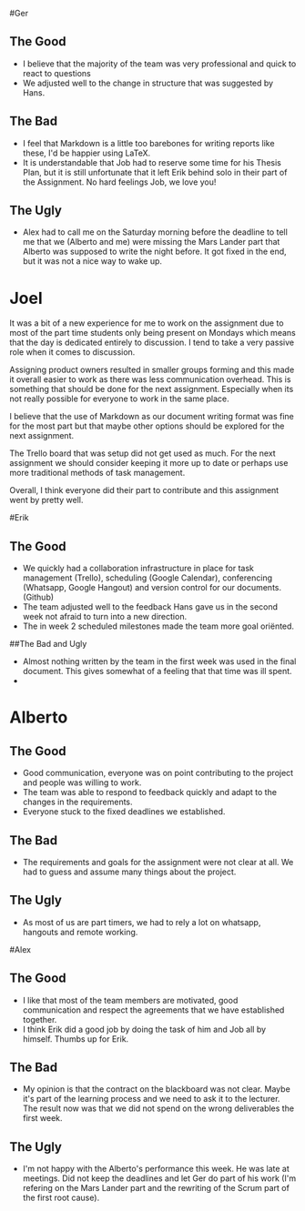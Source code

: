 #Ger
## The Good
- I believe that the majority of the team was very professional and quick to react to questions
- We adjusted well to the change in structure that was suggested by Hans.

## The Bad

- I feel that Markdown is a little too barebones for writing reports like these, I'd be happier using LaTeX.
- It is understandable that Job had to reserve some time for his Thesis Plan, but it is still unfortunate that it left Erik behind solo in their part of the Assignment. No hard feelings Job, we love you!

## The Ugly

- Alex had to call me on the Saturday morning before the deadline to tell me that we (Alberto and me) were missing the Mars Lander part that Alberto was supposed to write the night before. It got fixed in the end, but it was not a nice way to wake up.

# Joel 

It was a bit of a new experience for me to work on the assignment due to most of the part time students only being present on Mondays which means that the day is dedicated entirely to discussion. I tend to take a very passive role when it comes to discussion.

Assigning product owners resulted in smaller groups forming and this made it overall easier to work as there was less communication overhead. This is something that should be done for the next assignment. Especially when its not really possible for everyone to work in the same place.

I believe that the use of Markdown as our document writing format was fine for the most part but that maybe other options should be explored for the next assignment.

The Trello board that was setup did not get used as much. For the next assignment we should consider keeping it more up to date or perhaps use more traditional methods of task management.

Overall, I think everyone did their part to contribute and this assignment went by pretty well. 

#Erik
## The Good
- We quickly had a collaboration infrastructure in place for task management (Trello), scheduling (Google Calendar), conferencing (Whatsapp, Google Hangout) and version control for our documents. (Github)
- The team adjusted well to the feedback Hans gave us in the second week not afraid to turn into a new direction.
- The in week 2 scheduled milestones made the team more goal oriënted.

##The Bad and Ugly
- Almost nothing written by the team in the first week was used in the final document. This gives somewhat of a feeling that that time was ill spent.
- 
# Alberto

## The Good
- Good communication, everyone was on point contributing to the project and people was willing to work.
- The team was able to respond to feedback quickly and adapt to the changes in the requirements.
- Everyone stuck to the fixed deadlines we established.

## The Bad
- The requirements and goals for the assignment were not clear at all. We had to guess and assume many things about the project.

## The Ugly
- As most of us are part timers, we had to rely a lot on whatsapp, hangouts and remote working.

#Alex
## The Good
- I like that most of the team members are motivated, good communication and respect the agreements that we have established together.
- I think Erik did a good job by doing the task of him and Job all by himself. Thumbs up for Erik.

## The Bad

- My opinion is that the contract on the blackboard was not clear. Maybe it's part of the learning process and we need to ask it to the lecturer. The result now was that we did not spend on the wrong deliverables the first week.

## The Ugly
- I'm not happy with the Alberto's performance this week. He was late at meetings. Did not keep the deadlines and let Ger do part of his work (I'm refering on the Mars Lander part and the rewriting of the Scrum part of the first root cause).
